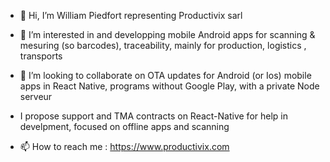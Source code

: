 - 👋 Hi, I’m William Piedfort representing Productivix sarl
- 👀 I’m interested in and developping mobile Android apps for scanning & mesuring (so barcodes), traceability, mainly for production, logistics , transports

- 💞️ I’m looking to collaborate on OTA updates for Android (or Ios) mobile  apps in React Native, programs without Google Play, with a private Node serveur
- I propose support and TMA contracts on React-Native for help in develpment, focused on offline apps and scanning
- 📫 How to reach me : https://www.productivix.com 

<!---
Productivix/Productivix is a ✨ special ✨ repository because its `README.md` (this file) appears on your GitHub profile.
You can click the Preview link to take a look at your changes.
--->
